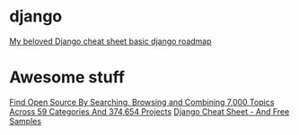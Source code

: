 # django
[My beloved Django cheat sheet ](https://dev.to/ericchapman/my-beloved-django-cheat-sheet-2056)
[basic django roadmap](https://learn.justdjango.com/archives/django-basic)


# Awesome stuff
[Find Open Source By Searching, Browsing and Combining 7,000 Topics Across 59 Categories And 374,654 Projects](https://awesomeopensource.com/)
[Django Cheat Sheet - And Free Samples](https://www.creative-tim.com/blog/django-templates/django-cheat-sheet-free-samples/)



